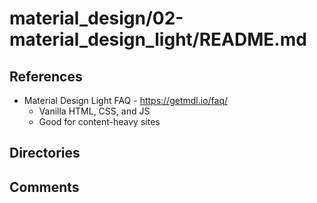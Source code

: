 
# material_design/02-material_design_light/README.md

## References

- Material Design Light FAQ - https://getmdl.io/faq/
  - Vanilla HTML, CSS, and JS
  - Good for content-heavy sites

## Directories


## Comments


